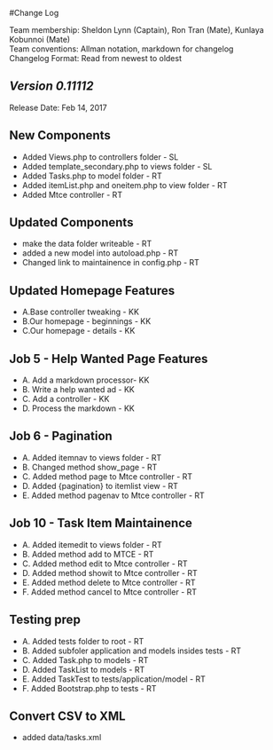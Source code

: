 #Change Log

Team membership:  Sheldon Lynn (Captain), Ron Tran (Mate), Kunlaya Kobunnoi (Mate)  
Team conventions: Allman notation, markdown for changelog  
Changelog Format: Read from newest to oldest

## *Version 0.11112*

Release Date: Feb 14, 2017

## New Components
 - Added Views.php to controllers folder - SL
 - Added template_secondary.php to views folder - SL
 - Added Tasks.php to model folder - RT
 - Added itemList.php and oneitem.php to view folder - RT
 - Added Mtce controller - RT 

## Updated Components
 - make the data  folder writeable - RT
 - added a new model into autoload.php - RT
 - Changed link to maintainence in config.php - RT
 
## Updated Homepage Features
  - A.Base controller tweaking - KK
  - B.Our homepage - beginnings - KK
  - C.Our homepage - details - KK
 
## Job 5 - Help Wanted Page Features
   - A. Add a markdown processor- KK
   - B. Write a help wanted ad - KK
   - C. Add a controller - KK
   - D. Process the markdown - KK

## Job 6 - Pagination 
   - A. Added itemnav to views folder - RT
   - B. Changed method show_page - RT
   - C. Added method page to Mtce controller - RT 
   - D. Added {pagination} to itemlist view - RT
   - E. Added method pagenav to Mtce controller - RT
   
## Job 10 - Task Item Maintainence
   - A. Added itemedit to views folder - RT
   - B. Added method add to MTCE - RT
   - C. Added method edit to Mtce controller - RT 
   - D. Added method showit to Mtce controller - RT 
   - E. Added method delete to Mtce controller - RT
   - F. Added method cancel to Mtce controller - RT 

## Testing prep 
- A. Added tests folder to root - RT
- B. Added subfoler application and models insides tests - RT
- C. Added Task.php to models - RT 
- D. Added TaskList to models - RT
- E. Added TaskTest to tests/application/model - RT
- F. Added Bootstrap.php to tests - RT


## Convert CSV to XML
- added data/tasks.xml

